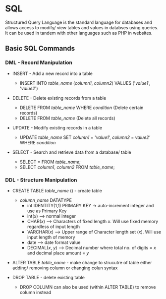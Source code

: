 # SQL

Structured Query Language is the standard language for databases and allows access to modify/ view tables and values in databses using queries.  It can be used in tandem with other languages such as PHP in websites.

## Basic SQL Commands

### DML - Record Manipulation
- INSERT - Add a new record into a table
  - INSERT INTO *table_name* (*column1*, *column2*)
    VALUES ('*value1*', '*value2*')

- DELETE - Delete existing records from a table
  - DELETE FROM *table_name* WHERE *condition*  (Delete certain records)
  - DELETE FROM *table_name* (Delete all records)

- UPDATE - Modify existing records in a table
  - UPDATE *table_name*
    SET *column1* = '*value1*', *column2* = *value2'*
    WHERE *condition*
- SELECT - Search and retrieve data from a database/ table
  - SELECT * FROM *table_name*;
  - SELECT *column1*, *column2*
    FROM *table_name*;

### DDL - Structure Manipulation
- CREATE TABLE *table_name* () - create table
  - *column_name* DATATYPE
    - int IDENTITY(1,1) PRIMARY KEY -> auto-increment integer and use as Primary Key
    - int(*x*) --> normal integer
    - CHAR(*x*) --> Characters of fixed length *x*. Will use fixed memory regardless of input length
    - VARCHAR(*x*) --> Upper range of Character length set (*x*). Will use input length of memory
    - date --> date format value
    - DECIMAL(*x*, *y*) --> Decimal number where total no. of digits = *x* and decimal place amount = *y*

- ALTER TABLE *table_name* - make change to strucutre of table either adding/ removing column or changing colun syntax

- DROP TABLE - delete existing table
    - DROP COLUMN can also be used (within ALTER TABLE) to remove column instead
